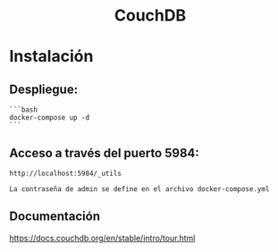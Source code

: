 <h1 align="center">
    CouchDB
</h1>

# Instalación

## Despliegue:
    ```bash
    docker-compose up -d
    ```
## Acceso a través del puerto 5984:
    
    http://localhost:5984/_utils

    La contraseña de admin se define en el archivo docker-compose.yml

## Documentación

https://docs.couchdb.org/en/stable/intro/tour.html

